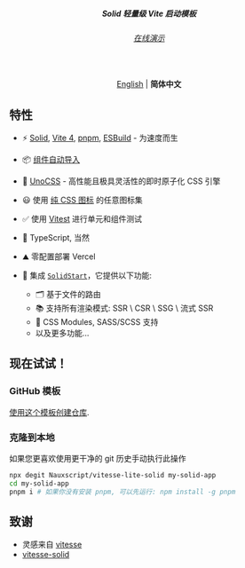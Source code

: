 # <h5 align='center'><b>Solid 轻量级 Vite 启动模板</b></h5>

<h6 align='center'>
<a href="https://vitesse-lite-solid.vercel.app/">在线演示</a>
</h6>

<br>

<p align='center'>
<a href="https://github.com/Nauxscript/vitesse-lite-solid/blob/main/README.md">English</a> | <b>简体中文</b>
</p>

## 特性

- ⚡️ [Solid](https://github.com/solidjs/solid), [Vite 4](https://github.com/vitejs/vite), [pnpm](https://pnpm.io/), [ESBuild](https://github.com/evanw/esbuild) - 为速度而生

- 📦 [组件自动导入](./src/components)

- 🎨 [UnoCSS](https://github.com/antfu/unocss) - 高性能且极具灵活性的即时原子化 CSS 引擎

- 😃 使用 [纯 CSS 图标](https://github.com/antfu/unocss/tree/main/packages/preset-icons) 的任意图标集

- ✅ 使用 [Vitest](http://vitest.dev/) 进行单元和组件测试

- 🦾 TypeScript, 当然

- ️⛰️ 零配置部署 Vercel

- 🧰 集成 [`SolidStart`](https://start.solidjs.com/)，它提供以下功能:
  - 🗂 基于文件的路由
  - 📚 支持所有渲染模式: SSR \ CSR \ SSG \ 流式 SSR
  - 💄 CSS Modules, SASS/SCSS 支持
  - 以及更多功能...

## 现在试试！

### GitHub 模板

[使用这个模板创建仓库](https://github.com/Nauxscript/vitesse-lite-solid/generate).

### 克隆到本地

如果您更喜欢使用更干净的 git 历史手动执行此操作

```bash
npx degit Nauxscript/vitesse-lite-solid my-solid-app
cd my-solid-app
pnpm i # 如果你没有安装 pnpm, 可以先运行: npm install -g pnpm
```

## 致谢

- 灵感来自 [vitesse](https://github.com/antfu/vitesse)
- [vitesse-solid](https://github.com/xbmlz/vitesse-solid)